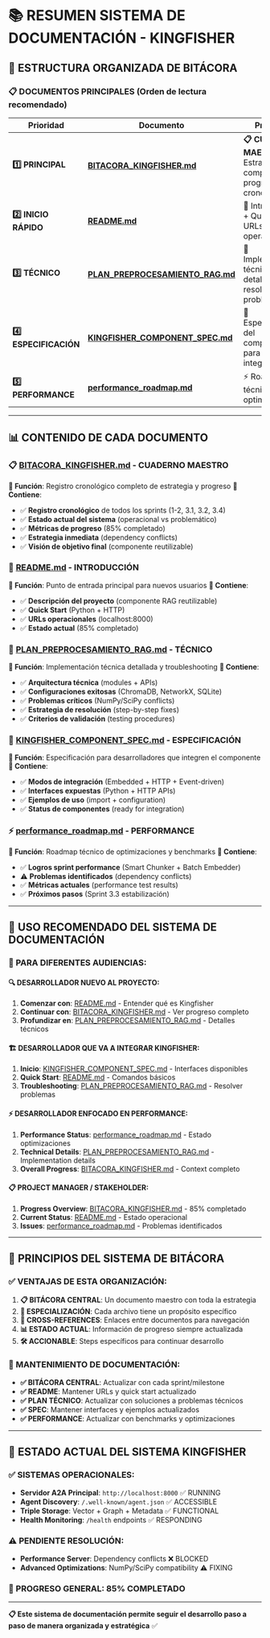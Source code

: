# 📚 RESUMEN SISTEMA DE DOCUMENTACIÓN - KINGFISHER

## 🎯 **ESTRUCTURA ORGANIZADA DE BITÁCORA**

### **📋 DOCUMENTOS PRINCIPALES** (Orden de lectura recomendado)

| Prioridad | Documento | Propósito | Estado |
|-----------|-----------|-----------|---------|
| **1️⃣ PRINCIPAL** | **[BITACORA_KINGFISHER.md](BITACORA_KINGFISHER.md)** | **📋 CUADERNO MAESTRO** - Estrategia completa y progreso cronológico | ✅ ACTUALIZADO |
| **2️⃣ INICIO RÁPIDO** | **[README.md](README.md)** | 🚀 Introducción + Quick Start + URLs operacionales | ✅ ACTUALIZADO |
| **3️⃣ TÉCNICO** | **[PLAN_PREPROCESAMIENTO_RAG.md](PLAN_PREPROCESAMIENTO_RAG.md)** | 🔧 Implementación técnica detallada + resolución de problemas | ✅ ACTUALIZADO |
| **4️⃣ ESPECIFICACIÓN** | **[KINGFISHER_COMPONENT_SPEC.md](KINGFISHER_COMPONENT_SPEC.md)** | 🧩 Especificación del componente para integración | ✅ COMPLETO |
| **5️⃣ PERFORMANCE** | **[performance_roadmap.md](performance_roadmap.md)** | ⚡ Roadmap técnico de optimizaciones | ⚠️ EN PROGRESO |

---

## 📊 **CONTENIDO DE CADA DOCUMENTO**

### **📋 [BITACORA_KINGFISHER.md](BITACORA_KINGFISHER.md) - CUADERNO MAESTRO**
**🎯 Función**: Registro cronológico completo de estrategia y progreso
**📝 Contiene**:
- ✅ **Registro cronológico** de todos los sprints (1-2, 3.1, 3.2, 3.4)
- ✅ **Estado actual del sistema** (operacional vs problemático)
- ✅ **Métricas de progreso** (85% completado)
- ✅ **Estrategia inmediata** (dependency conflicts)
- ✅ **Visión de objetivo final** (componente reutilizable)

### **🚀 [README.md](README.md) - INTRODUCCIÓN**  
**🎯 Función**: Punto de entrada principal para nuevos usuarios
**📝 Contiene**:
- ✅ **Descripción del proyecto** (componente RAG reutilizable)
- ✅ **Quick Start** (Python + HTTP)
- ✅ **URLs operacionales** (localhost:8000)
- ✅ **Estado actual** (85% completado)

### **🔧 [PLAN_PREPROCESAMIENTO_RAG.md](PLAN_PREPROCESAMIENTO_RAG.md) - TÉCNICO**
**🎯 Función**: Implementación técnica detallada y troubleshooting
**📝 Contiene**:
- ✅ **Arquitectura técnica** (modules + APIs)
- ✅ **Configuraciones exitosas** (ChromaDB, NetworkX, SQLite)
- ✅ **Problemas críticos** (NumPy/SciPy conflicts)
- ✅ **Estrategia de resolución** (step-by-step fixes)
- ✅ **Criterios de validación** (testing procedures)

### **🧩 [KINGFISHER_COMPONENT_SPEC.md](KINGFISHER_COMPONENT_SPEC.md) - ESPECIFICACIÓN**
**🎯 Función**: Especificación para desarrolladores que integren el componente
**📝 Contiene**:
- ✅ **Modos de integración** (Embedded + HTTP + Event-driven)
- ✅ **Interfaces expuestas** (Python + HTTP APIs)
- ✅ **Ejemplos de uso** (import + configuration)
- ✅ **Status de componentes** (ready for integration)

### **⚡ [performance_roadmap.md](performance_roadmap.md) - PERFORMANCE**
**🎯 Función**: Roadmap técnico de optimizaciones y benchmarks
**📝 Contiene**:
- ✅ **Logros sprint performance** (Smart Chunker + Batch Embedder)
- ⚠️ **Problemas identificados** (dependency conflicts)
- ✅ **Métricas actuales** (performance test results)
- ✅ **Próximos pasos** (Sprint 3.3 estabilización)

---

## 🎯 **USO RECOMENDADO DEL SISTEMA DE DOCUMENTACIÓN**

### **👥 PARA DIFERENTES AUDIENCIAS:**

#### **🔍 DESARROLLADOR NUEVO AL PROYECTO:**
1. **Comenzar con**: [README.md](README.md) - Entender qué es Kingfisher
2. **Continuar con**: [BITACORA_KINGFISHER.md](BITACORA_KINGFISHER.md) - Ver progreso completo
3. **Profundizar en**: [PLAN_PREPROCESAMIENTO_RAG.md](PLAN_PREPROCESAMIENTO_RAG.md) - Detalles técnicos

#### **🏗️ DESARROLLADOR QUE VA A INTEGRAR KINGFISHER:**
1. **Inicio**: [KINGFISHER_COMPONENT_SPEC.md](KINGFISHER_COMPONENT_SPEC.md) - Interfaces disponibles  
2. **Quick Start**: [README.md](README.md) - Comandos básicos
3. **Troubleshooting**: [PLAN_PREPROCESAMIENTO_RAG.md](PLAN_PREPROCESAMIENTO_RAG.md) - Resolver problemas

#### **⚡ DESARROLLADOR ENFOCADO EN PERFORMANCE:**
1. **Performance Status**: [performance_roadmap.md](performance_roadmap.md) - Estado optimizaciones
2. **Technical Details**: [PLAN_PREPROCESAMIENTO_RAG.md](PLAN_PREPROCESAMIENTO_RAG.md) - Implementation details
3. **Overall Progress**: [BITACORA_KINGFISHER.md](BITACORA_KINGFISHER.md) - Context completo

#### **📋 PROJECT MANAGER / STAKEHOLDER:**
1. **Progress Overview**: [BITACORA_KINGFISHER.md](BITACORA_KINGFISHER.md) - 85% completado
2. **Current Status**: [README.md](README.md) - Estado operacional  
3. **Issues**: [performance_roadmap.md](performance_roadmap.md) - Problemas identificados

---

## 🚀 **PRINCIPIOS DEL SISTEMA DE BITÁCORA**

### **✅ VENTAJAS DE ESTA ORGANIZACIÓN:**

1. **📋 BITÁCORA CENTRAL**: Un documento maestro con toda la estrategia
2. **🎯 ESPECIALIZACIÓN**: Cada archivo tiene un propósito específico
3. **🔗 CROSS-REFERENCES**: Enlaces entre documentos para navegación
4. **📊 ESTADO ACTUAL**: Información de progreso siempre actualizada
5. **🛠️ ACCIONABLE**: Steps específicos para continuar desarrollo

### **📝 MANTENIMIENTO DE DOCUMENTACIÓN:**

- **✅ BITÁCORA CENTRAL**: Actualizar con cada sprint/milestone
- **✅ README**: Mantener URLs y quick start actualizado
- **✅ PLAN TÉCNICO**: Actualizar con soluciones a problemas técnicos
- **✅ SPEC**: Mantener interfaces y ejemplos actualizados
- **✅ PERFORMANCE**: Actualizar con benchmarks y optimizaciones

---

## 🎯 **ESTADO ACTUAL DEL SISTEMA KINGFISHER**

### **✅ SISTEMAS OPERACIONALES:**
- **Servidor A2A Principal**: `http://localhost:8000` ✅ RUNNING
- **Agent Discovery**: `/.well-known/agent.json` ✅ ACCESSIBLE
- **Triple Storage**: Vector + Graph + Metadata ✅ FUNCTIONAL
- **Health Monitoring**: `/health` endpoints ✅ RESPONDING

### **⚠️ PENDIENTE RESOLUCIÓN:**
- **Performance Server**: Dependency conflicts ❌ BLOCKED
- **Advanced Optimizations**: NumPy/SciPy compatibility ⚠️ FIXING

### **🎯 PROGRESO GENERAL: 85% COMPLETADO**

---

**📋 Este sistema de documentación permite seguir el desarrollo paso a paso de manera organizada y estratégica** ✅ 